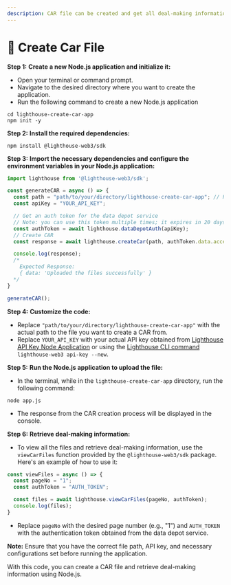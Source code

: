 ```yaml
---
description: CAR file can be created and get all deal-making information using the data-depot service, as shown in the example below.
---
```


# 📁 Create Car File
**Step 1:** **Create a new Node.js application and initialize it:**&#x20;

- Open your terminal or command prompt.
- Navigate to the desired directory where you want to create the application.
- Run the following command to create a new Node.js application

```shell
cd lighthouse-create-car-app
npm init -y
```

**Step 2:** **Install the required dependencies:**&#x20;

```shell
npm install @lighthouse-web3/sdk
```

**Step 3:** **Import the necessary dependencies and configure the environment variables in your Node.js application:**&#x20;

```javascript
import lighthouse from '@lighthouse-web3/sdk';

const generateCAR = async () => {
  const path = "path/to/your/directory/lighthouse-create-car-app"; // Provide the path to the file
  const apiKey = "YOUR_API_KEY";

  // Get an auth token for the data depot service
  // Note: you can use this token multiple times; it expires in 20 days
  const authToken = await lighthouse.dataDepotAuth(apiKey);
  // Create CAR
  const response = await lighthouse.createCar(path, authToken.data.access_token);

  console.log(response);
  /*
    Expected Response:
    { data: 'Uploaded the files successfully' }
  */
}

generateCAR();
```

**Step 4:** **Customize the code:**&#x20;
* Replace `"path/to/your/directory/lighthouse-create-car-app"` with the actual path to the file you want to create a CAR from.
* Replace `YOUR_API_KEY` with your actual API key obtained from [Lighthouse API Key Node Application](https://docs.lighthouse.storage/lighthouse-1/lighthouse-sdk/code-examples/nodejs-backend/api-key) or using the [Lighthouse CLI command](https://docs.lighthouse.storage/lighthouse-1/cli-tool/cli-commands/api-key) `lighthouse-web3 api-key --new`.

**Step 5:** **Run the Node.js application to upload the file:**&#x20;
* In the terminal, while in the `lighthouse-create-car-app` directory, run the following command:
```shell
node app.js
```
* The response from the CAR creation process will be displayed in the console.


**Step 6:** **Retrieve deal-making information:**&#x20;
* To view all the files and retrieve deal-making information, use the `viewCarFiles` function provided by the `@lighthouse-web3/sdk` package. Here's an example of how to use it:

```javascript
const viewFiles = async () => {
  const pageNo = "1";
  const authToken = "AUTH_TOKEN";

  const files = await lighthouse.viewCarFiles(pageNo, authToken);
  console.log(files);
}
```
* Replace `pageNo` with the desired page number (e.g., "1") and `AUTH_TOKEN` with the authentication token obtained from the data depot service.

**Note:** Ensure that you have the correct file path, API key, and necessary configurations set before running the application.

With this code, you can create a CAR file and retrieve deal-making information using Node.js.